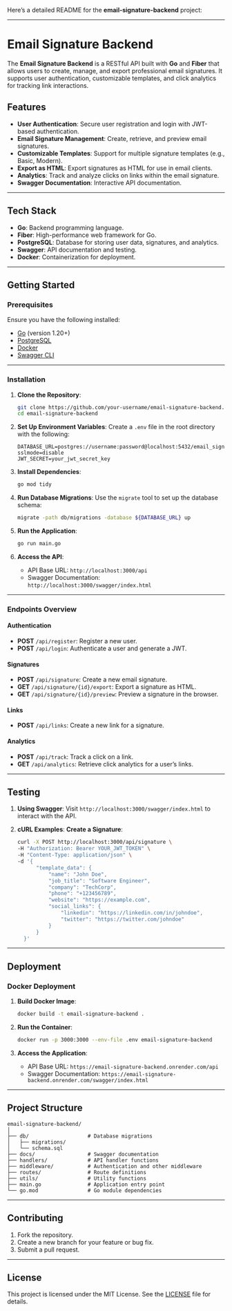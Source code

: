 Here’s a detailed README for the **email-signature-backend** project:

---

# Email Signature Backend

The **Email Signature Backend** is a RESTful API built with **Go** and **Fiber** that allows users to create, manage, and export professional email signatures. It supports user authentication, customizable templates, and click analytics for tracking link interactions.

## **Features**
- **User Authentication**: Secure user registration and login with JWT-based authentication.
- **Email Signature Management**: Create, retrieve, and preview email signatures.
- **Customizable Templates**: Support for multiple signature templates (e.g., Basic, Modern).
- **Export as HTML**: Export signatures as HTML for use in email clients.
- **Analytics**: Track and analyze clicks on links within the email signature.
- **Swagger Documentation**: Interactive API documentation.

---

## **Tech Stack**
- **Go**: Backend programming language.
- **Fiber**: High-performance web framework for Go.
- **PostgreSQL**: Database for storing user data, signatures, and analytics.
- **Swagger**: API documentation and testing.
- **Docker**: Containerization for deployment.

---

## **Getting Started**

### **Prerequisites**
Ensure you have the following installed:
- [Go](https://golang.org/dl/) (version 1.20+)
- [PostgreSQL](https://www.postgresql.org/)
- [Docker](https://www.docker.com/)
- [Swagger CLI](https://github.com/swaggo/swag)

---

### **Installation**

1. **Clone the Repository**:
   ```bash
   git clone https://github.com/your-username/email-signature-backend.git
   cd email-signature-backend
   ```

2. **Set Up Environment Variables**:
   Create a `.env` file in the root directory with the following:
   ```env
   DATABASE_URL=postgres://username:password@localhost:5432/email_signature?sslmode=disable
   JWT_SECRET=your_jwt_secret_key
   ```

3. **Install Dependencies**:
   ```bash
   go mod tidy
   ```

4. **Run Database Migrations**:
   Use the `migrate` tool to set up the database schema:
   ```bash
   migrate -path db/migrations -database ${DATABASE_URL} up
   ```

5. **Run the Application**:
   ```bash
   go run main.go
   ```

6. **Access the API**:
   - API Base URL: `http://localhost:3000/api`
   - Swagger Documentation: `http://localhost:3000/swagger/index.html`

---

### **Endpoints Overview**

#### **Authentication**
- **POST** `/api/register`: Register a new user.
- **POST** `/api/login`: Authenticate a user and generate a JWT.

#### **Signatures**
- **POST** `/api/signature`: Create a new email signature.
- **GET** `/api/signature/{id}/export`: Export a signature as HTML.
- **GET** `/api/signature/{id}/preview`: Preview a signature in the browser.

#### **Links**
- **POST** `/api/links`: Create a new link for a signature.

#### **Analytics**
- **POST** `/api/track`: Track a click on a link.
- **GET** `/api/analytics`: Retrieve click analytics for a user’s links.

---

## **Testing**

1. **Using Swagger**:
   Visit `http://localhost:3000/swagger/index.html` to interact with the API.

2. **cURL Examples**:
   **Create a Signature**:
   ```bash
   curl -X POST http://localhost:3000/api/signature \
   -H "Authorization: Bearer YOUR_JWT_TOKEN" \
   -H "Content-Type: application/json" \
   -d '{
         "template_data": {
             "name": "John Doe",
             "job_title": "Software Engineer",
             "company": "TechCorp",
             "phone": "+123456789",
             "website": "https://example.com",
             "social_links": {
                 "linkedin": "https://linkedin.com/in/johndoe",
                 "twitter": "https://twitter.com/johndoe"
             }
         }
     }'
   ```

---

## **Deployment**

### **Docker Deployment**

1. **Build Docker Image**:
   ```bash
   docker build -t email-signature-backend .
   ```

2. **Run the Container**:
   ```bash
   docker run -p 3000:3000 --env-file .env email-signature-backend
   ```

3. **Access the Application**:
   - API Base URL: `https://email-signature-backend.onrender.com/api`
   - Swagger Documentation: `https://email-signature-backend.onrender.com/swagger/index.html`

---

## **Project Structure**

```
email-signature-backend/
│
├── db/                   # Database migrations
│   ├── migrations/
│   └── schema.sql
├── docs/                 # Swagger documentation
├── handlers/             # API handler functions
├── middleware/           # Authentication and other middleware
├── routes/               # Route definitions
├── utils/                # Utility functions
├── main.go               # Application entry point
└── go.mod                # Go module dependencies
```

---

## **Contributing**

1. Fork the repository.
2. Create a new branch for your feature or bug fix.
3. Submit a pull request.

---

## **License**

This project is licensed under the MIT License. See the [LICENSE](LICENSE) file for details.
